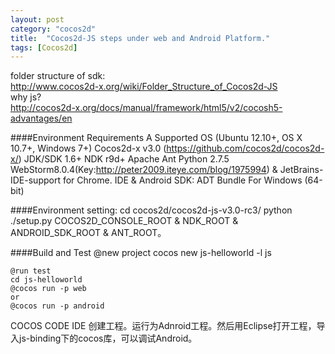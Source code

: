 ```yaml
---
layout: post
category: "cocos2d"
title:  "Cocos2d-JS steps under web and Android Platform."
tags: [Cocos2d]
---
```

folder structure of sdk:  
	http://www.cocos2d-x.org/wiki/Folder_Structure_of_Cocos2d-JS  
why js?  
	http://cocos2d-x.org/docs/manual/framework/html5/v2/cocosh5-advantages/en

####Environment Requirements
	A Supported OS (Ubuntu 12.10+, OS X 10.7+, Windows 7+)
	Cocos2d-x v3.0 (https://github.com/cocos2d/cocos2d-x/)
	JDK/SDK 1.6+
	NDK r9d+
	Apache Ant
	Python 2.7.5
	WebStorm8.0.4(Key:http://peter2009.iteye.com/blog/1975994) & JetBrains-IDE-support for Chrome.
	IDE & Android SDK: ADT Bundle For Windows (64-bit)

####Environment setting:
	cd cocos2d/cocos2d-js-v3.0-rc3/
	python ./setup.py
	COCOS2D_CONSOLE_ROOT & NDK_ROOT & ANDROID_SDK_ROOT & ANT_ROOT。

####Build and Test
	@new project
	cocos new js-helloworld -l js

	@run test
	cd js-helloworld
	@cocos run -p web
	or
	@cocos run -p android

COCOS CODE IDE 创建工程。运行为Adnroid工程。然后用Eclipse打开工程，导入js-binding下的cocos库，可以调试Android。
